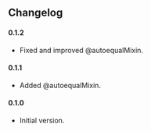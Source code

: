 ## Changelog

#### 0.1.2
 - Fixed and improved @autoequalMixin.
 
#### 0.1.1
 - Added @autoequalMixin.
 
#### 0.1.0
 - Initial version.

